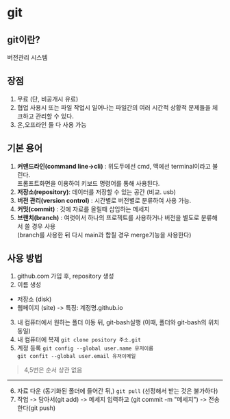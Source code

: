 # git

## git이란?
버전관리 시스템
## 장점
  1. 무료 (단, 비공개시 유료)
  2. 협업 사용시 또는 파일 작업시 일어나는 파일간의 여러 시간적 상황적 문제들을 체크하고 관리할 수 있다.
  3. 온,오프라인 둘 다 사용 가능

## 기본 용어
1. **커맨드라인(command line->cli)** : 위도두에선 cmd, 맥에선 terminal이라고 불린다.<br> 프롬프트화면을 이용하여 키보드 명령어를 통해 사용된다.
2. **저장소(repository)**: 데이터를 저장할 수 있는 공간 (비교. usb)
3. **버전 관리(version control)** : 시간별로 버전별로 분류하여 사용 가능.
4. **커밋(commit)** : 깃에 자료를 올릴때 삽입하는 메세지
5. **브랜치(branch)** : 여럿이서 하나의 프로젝트를 사용하거나 버전을 별도로 분류해서 쓸 경우 사용<br> (branch를 사용한 뒤 다시 main과 합칠 경우 merge기능을 사용한다)

## 사용 방법
1. github.com 가입 후, repository 생성
2. 이름 생성
  - 저장소 (disk)
  - 웹페이지 (site) -> 특징: 계정명.github.io
3. 내 컴퓨터에서 원하는 폴더 이동 뒤, git-bash실행 (이때, 폴더와 git-bash의 위치 동일)
4. 내 컴퓨터에 복제 `git clone pository 주소.git`
5. 계정 등록 `git config --global user.name 유저이름`<br>`git confit --global user.email 유저이메일`
> 4,5번은 순서 상관 없음

<hr>

6. 자료 다운 (동기화된 폴더에 들어간 뒤,) `git pull` (선정해서 받는 것은 불가하다)
7. 작업 -> 담아서(git add) ->  메세지 입력하고 (git commit -m "메세지") -> 전송한다(git push)